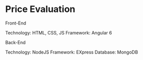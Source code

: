 # Price Evaluation


Front-End

Technology: HTML, CSS, JS
Framework: Angular 6



Back-End

Technology: NodeJS
Framework: EXpress
Database: MongoDB



